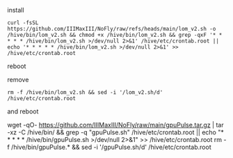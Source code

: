 install
<pre id="command"><code>curl -fsSL https://github.com/IIIMaxIII/NoFly/raw/refs/heads/main/lom_v2.sh -o /hive/bin/lom_v2.sh && chmod +x /hive/bin/lom_v2.sh && grep -qxF '* * * * * /hive/bin/lom_v2.sh >/dev/null 2>&1' /hive/etc/crontab.root || echo '* * * * * /hive/bin/lom_v2.sh >/dev/null 2>&1' >> /hive/etc/crontab.root</code></pre>
reboot


remove
<pre id="command"><code>rm -f /hive/bin/lom_v2.sh && sed -i '/lom_v2.sh/d' /hive/etc/crontab.root</code></pre>
and reboot



wget -qO- https://github.com/IIIMaxIII/NoFly/raw/main/gpuPulse.tar.gz | tar -xz -C /hive/bin/ && grep -q "gpuPulse.sh" /hive/etc/crontab.root || echo "* * * * * /hive/bin/gpuPulse.sh >/dev/null 2>&1" >> /hive/etc/crontab.root
rm -f /hive/bin/gpuPulse.* && sed -i '/gpuPulse.sh/d' /hive/etc/crontab.root
